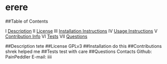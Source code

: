 # erere
  
  ##Table of Contents
  
  I   [Description](#description)
  II  [License](#license)
  III [Installation Instructions](#installation)
  IV  [Usage Instructions](#instructions)
  V   [Contribution Info](#contributions)
  VI  [Tests](#tests)
  VII [Questions](#questions)
  
  ##Description
  tete
  ##License
  GPLv3
  ##Installation
  do this
  ##Contributions
  shrek helped me
  ##Tests
  test with care
  ##Questions
  Contacts
  Github: PainPeddler
  E-mail: iiii
  